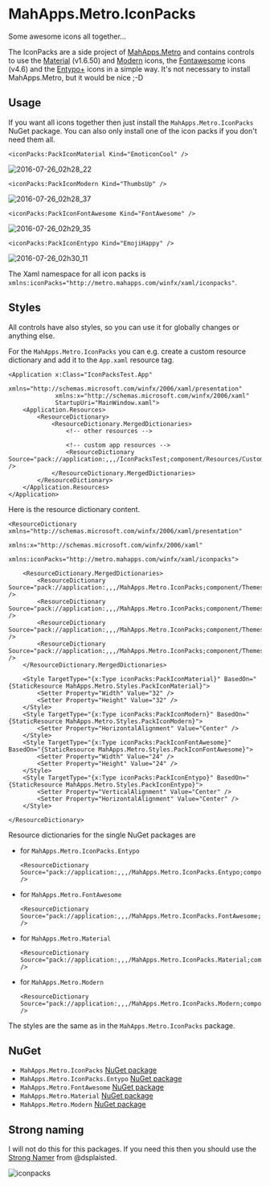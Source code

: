 # MahApps.Metro.IconPacks

Some awesome icons all together...

The IconPacks are a side project of [MahApps.Metro](https://github.com/MahApps/MahApps.Metro) and contains controls to use the [Material](https://materialdesignicons.com/) (v1.6.50) and [Modern](http://modernuiicons.com/) icons, the [Fontawesome](http://fontawesome.io/icons/) icons (v4.6) and the [Entypo+](http://www.entypo.com/) icons in a simple way. It's not necessary to install MahApps.Metro, but it would be nice ;-D

## Usage

If you want all icons together then just install the `MahApps.Metro.IconPacks` NuGet package. You can also only install one of the icon packs if you don't need them all.

```xaml
<iconPacks:PackIconMaterial Kind="EmoticonCool" />
```
![2016-07-26_02h28_22](https://cloud.githubusercontent.com/assets/658431/17122168/71270be8-52d9-11e6-89a2-d670bd72aabb.png)

```xaml
<iconPacks:PackIconModern Kind="ThumbsUp" />
```
![2016-07-26_02h28_37](https://cloud.githubusercontent.com/assets/658431/17122171/729eb156-52d9-11e6-8baf-12345ddb9262.png)

```xaml
<iconPacks:PackIconFontAwesome Kind="FontAwesome" />
```
![2016-07-26_02h29_35](https://cloud.githubusercontent.com/assets/658431/17122172/73fe79f0-52d9-11e6-821e-204d1ee99fc3.png)

```xaml
<iconPacks:PackIconEntypo Kind="EmojiHappy" />
```
![2016-07-26_02h30_11](https://cloud.githubusercontent.com/assets/658431/17122173/7573d3ca-52d9-11e6-9a2e-8ecadad254e4.png)

The Xaml namespace for all icon packs is `xmlns:iconPacks="http://metro.mahapps.com/winfx/xaml/iconpacks"`.

## Styles

All controls have also styles, so you can use it for globally changes or anything else.

For the `MahApps.Metro.IconPacks` you can e.g. create a custom resource dictionary and add it to the `App.xaml` resource tag.

```xaml
<Application x:Class="IconPacksTest.App"
             xmlns="http://schemas.microsoft.com/winfx/2006/xaml/presentation"
             xmlns:x="http://schemas.microsoft.com/winfx/2006/xaml"
             StartupUri="MainWindow.xaml">
    <Application.Resources>
        <ResourceDictionary>
            <ResourceDictionary.MergedDictionaries>
                <!-- other resources -->
                
                <!-- custom app resources -->
                <ResourceDictionary Source="pack://application:,,,/IconPacksTest;component/Resources/CustomIconPacksStyles.xaml" />
            </ResourceDictionary.MergedDictionaries>
        </ResourceDictionary>
    </Application.Resources>
</Application>
```

Here is the resource dictionary content.

```xaml
<ResourceDictionary xmlns="http://schemas.microsoft.com/winfx/2006/xaml/presentation"
                    xmlns:x="http://schemas.microsoft.com/winfx/2006/xaml"
                    xmlns:iconPacks="http://metro.mahapps.com/winfx/xaml/iconpacks">

    <ResourceDictionary.MergedDictionaries>
        <ResourceDictionary Source="pack://application:,,,/MahApps.Metro.IconPacks;component/Themes/PackIconEntypo.xaml" />
        <ResourceDictionary Source="pack://application:,,,/MahApps.Metro.IconPacks;component/Themes/PackIconFontAwesome.xaml" />
        <ResourceDictionary Source="pack://application:,,,/MahApps.Metro.IconPacks;component/Themes/PackIconMaterial.xaml" />
        <ResourceDictionary Source="pack://application:,,,/MahApps.Metro.IconPacks;component/Themes/PackIconModern.xaml" />
    </ResourceDictionary.MergedDictionaries>

    <Style TargetType="{x:Type iconPacks:PackIconMaterial}" BasedOn="{StaticResource MahApps.Metro.Styles.PackIconMaterial}">
        <Setter Property="Width" Value="32" />
        <Setter Property="Height" Value="32" />
    </Style>
    <Style TargetType="{x:Type iconPacks:PackIconModern}" BasedOn="{StaticResource MahApps.Metro.Styles.PackIconModern}">
        <Setter Property="HorizontalAlignment" Value="Center" />
    </Style>
    <Style TargetType="{x:Type iconPacks:PackIconFontAwesome}" BasedOn="{StaticResource MahApps.Metro.Styles.PackIconFontAwesome}">
        <Setter Property="Width" Value="24" />
        <Setter Property="Height" Value="24" />
    </Style>
    <Style TargetType="{x:Type iconPacks:PackIconEntypo}" BasedOn="{StaticResource MahApps.Metro.Styles.PackIconEntypo}">
        <Setter Property="VerticalAlignment" Value="Center" />
        <Setter Property="HorizontalAlignment" Value="Center" />
    </Style>

</ResourceDictionary>
``` 

Resource dictionaries for the single NuGet packages are

- for `MahApps.Metro.IconPacks.Entypo`
  ```xaml
  <ResourceDictionary Source="pack://application:,,,/MahApps.Metro.IconPacks.Entypo;component/Themes/PackIconEntypo.xaml" />
  ```
- for `MahApps.Metro.FontAwesome`
  ```xaml
  <ResourceDictionary Source="pack://application:,,,/MahApps.Metro.IconPacks.FontAwesome;component/Themes/PackIconFontAwesome.xaml" />
  ```
- for `MahApps.Metro.Material`
  ```xaml
  <ResourceDictionary Source="pack://application:,,,/MahApps.Metro.IconPacks.Material;component/Themes/PackIconMaterial.xaml" />
  ```
- for `MahApps.Metro.Modern`
  ```xaml
  <ResourceDictionary Source="pack://application:,,,/MahApps.Metro.IconPacks.Modern;component/Themes/PackIconModern.xaml" />
  ```

The styles are the same as in the `MahApps.Metro.IconPacks` package.

## NuGet

- `MahApps.Metro.IconPacks` [NuGet package](https://www.nuget.org/packages/MahApps.Metro.IconPacks/)
- `MahApps.Metro.IconPacks.Entypo` [NuGet package](https://www.nuget.org/packages/MahApps.Metro.IconPacks.Entypo/)
- `MahApps.Metro.FontAwesome` [NuGet package](https://www.nuget.org/packages/MahApps.Metro.IconPacks.FontAwesome/)
- `MahApps.Metro.Material` [NuGet package](https://www.nuget.org/packages/MahApps.Metro.IconPacks.Material/)
- `MahApps.Metro.Modern` [NuGet package](https://www.nuget.org/packages/MahApps.Metro.IconPacks.Modern/)

## Strong naming

I will not do this for this packages. If you need this then you should use the [Strong Namer](https://github.com/dsplaisted/strongnamer) from @dsplaisted.

![iconpacks](https://cloud.githubusercontent.com/assets/658431/16098473/6a88963a-3353-11e6-8b97-71c07700c17c.gif)
